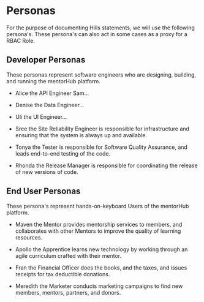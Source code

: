 # Personas

For the purpose of documenting Hills statements, we will use the following persona's. These persona's can also act in some cases as a proxy for a RBAC Role.

## Developer Personas

These personas represent software engineers who are designing, building, and running the mentorHub platform.

- Alice the API Engineer Sam...

- Denise the Data Engineer...

- Uli the UI Engineer...

- Sree the Site Reliability Engineer is responsible for infrastructure and ensuring that the system is always up and available.

- Tonya the Tester is responsible for Software Quality Assurance, and leads end-to-end testing of the code.

- Rhonda the Release Manager is responsible for coordinating the release of new versions of code.

## End User Personas

These persona's represent hands-on-keyboard Users of the mentorHub platform.

- Maven the Mentor provides mentorship services to members, and collaborates with other Mentors to improve the quality of learning resources.

- Apollo the Apprentice learns new technology by working through an agile curriculum crafted with their mentor.

- Fran the Financial Officer does the books, and the taxes, and issues receipts for tax deductible donations.

- Meredith the Marketer conducts marketing campaigns to find new members, mentors, partners, and donors.
